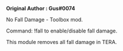 **Original Author : Gus#0074**

No Fall Damage - Toolbox mod.

Command: !fall to enable/disable fall damage.

This module removes all fall damage in TERA.

